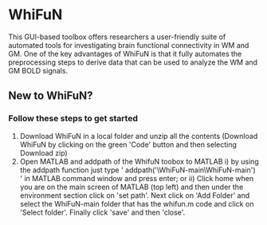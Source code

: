 # WhiFuN
This GUI-based toolbox offers researchers a user-friendly suite of automated tools for investigating brain functional connectivity in WM and GM. One of the key advantages of WhiFuN is that it fully automates the preprocessing steps to derive data that can be used to analyze the WM and GM BOLD signals.

## New to WhiFuN? 
### Follow these steps to get started

1) Download WhiFuN in a local folder and unzip all the contents (Download WhiFuN by clicking on the green 'Code' button and then selecting Download zip)
2) Open MATLAB and addpath of the WhifuN toobox to MATLAB
     i) by using the addpath function
       just type ' addpath('<path to the WhiFuN folder>\WhiFuN-main\WhiFuN-main') ' in MATLAB command window and press enter;
   or
     ii) Click home when you are on the main screen of MATLAB (top left) and then under the environment section click on 'set path'. Next click on 'Add Folder' and select the WhiFuN-main folder that has the whifun.m code and click on 'Select folder'. Finally click 'save' and then 'close'.
